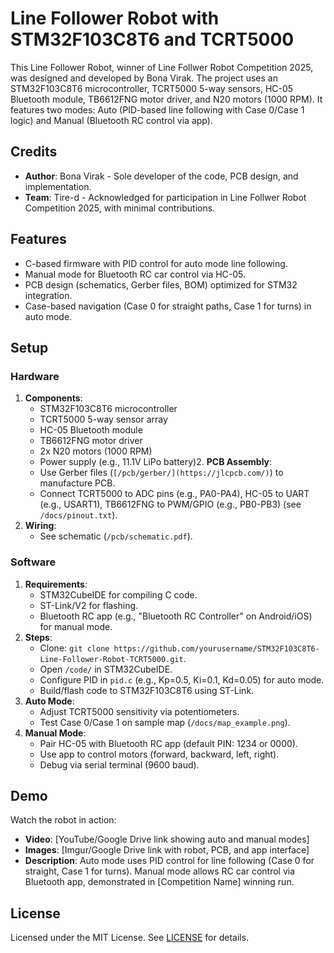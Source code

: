 # Line Follower Robot with STM32F103C8T6 and TCRT5000

This Line Follower Robot, winner of Line Follwer Robot Competition 2025, was designed and developed by Bona Virak. The project uses an STM32F103C8T6 microcontroller, TCRT5000 5-way sensors, HC-05 Bluetooth module, TB6612FNG motor driver, and N20 motors (1000 RPM). It features two modes: Auto (PID-based line following with Case 0/Case 1 logic) and Manual (Bluetooth RC control via app).

## Credits
- **Author**: Bona Virak - Sole developer of the code, PCB design, and implementation.
- **Team**: Tire-d - Acknowledged for participation in Line Follwer Robot Competition 2025, with minimal contributions.

## Features
- C-based firmware with PID control for auto mode line following.
- Manual mode for Bluetooth RC car control via HC-05.
- PCB design (schematics, Gerber files, BOM) optimized for STM32 integration.
- Case-based navigation (Case 0 for straight paths, Case 1 for turns) in auto mode.

## Setup
### Hardware
1. **Components**:
   - STM32F103C8T6 microcontroller
   - TCRT5000 5-way sensor array
   - HC-05 Bluetooth module
   - TB6612FNG motor driver
   - 2x N20 motors (1000 RPM)
   - Power supply (e.g., 11.1V LiPo battery)2. **PCB Assembly**:
   - Use Gerber files (`[/pcb/gerber/](https://jlcpcb.com/)`) to manufacture PCB.
   - Connect TCRT5000 to ADC pins (e.g., PA0-PA4), HC-05 to UART (e.g., USART1), TB6612FNG to PWM/GPIO (e.g., PB0-PB3) (see `/docs/pinout.txt`).
3. **Wiring**:
   - See schematic (`/pcb/schematic.pdf`).

### Software
1. **Requirements**:
   - STM32CubeIDE for compiling C code.
   - ST-Link/V2 for flashing.
   - Bluetooth RC app (e.g., "Bluetooth RC Controller" on Android/iOS) for manual mode.
2. **Steps**:
   - Clone: `git clone https://github.com/yourusername/STM32F103C8T6-Line-Follower-Robot-TCRT5000.git`.
   - Open `/code/` in STM32CubeIDE.
   - Configure PID in `pid.c` (e.g., Kp=0.5, Ki=0.1, Kd=0.05) for auto mode.
   - Build/flash code to STM32F103C8T6 using ST-Link.
3. **Auto Mode**:
   - Adjust TCRT5000 sensitivity via potentiometers.
   - Test Case 0/Case 1 on sample map (`/docs/map_example.png`).
4. **Manual Mode**:
   - Pair HC-05 with Bluetooth RC app (default PIN: 1234 or 0000).
   - Use app to control motors (forward, backward, left, right).
   - Debug via serial terminal (9600 baud).

## Demo
Watch the robot in action:
- **Video**: [YouTube/Google Drive link showing auto and manual modes]
- **Images**: [Imgur/Google Drive link with robot, PCB, and app interface]
- **Description**: Auto mode uses PID control for line following (Case 0 for straight, Case 1 for turns). Manual mode allows RC car control via Bluetooth app, demonstrated in [Competition Name] winning run.

## License
Licensed under the MIT License. See [LICENSE](LICENSE) for details.
